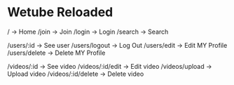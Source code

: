#  Wetube Reloaded

/ -> Home
/join -> Join
/login -> Login
/search -> Search

/users/:id -> See user 
/users/logout -> Log Out
/users/edit -> Edit MY Profile
/users/delete -> Delete MY Profile 


/videos/:id -> See video
/videos/:id/edit -> Edit video
/videos/upload -> Upload video
/videos/:id/delete -> Delete video

 
